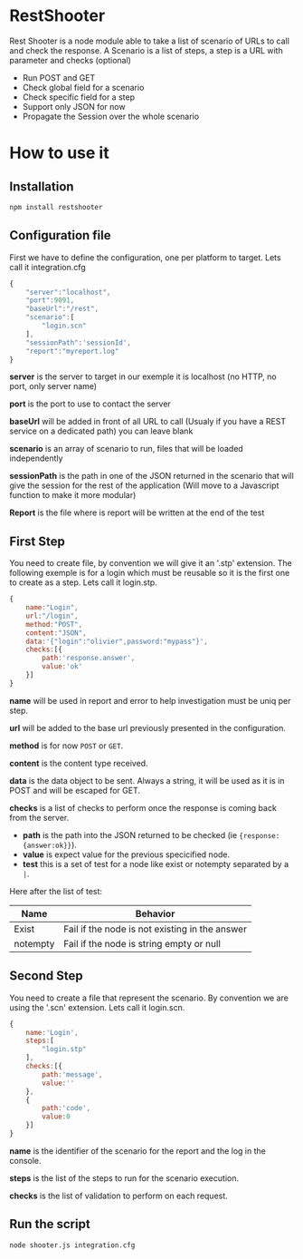 RestShooter
===========

Rest Shooter is a node module able to take a list of scenario of URLs to call and check the response.
A Scenario is a list of steps, a step is a URL with parameter and checks (optional)


* Run POST and GET
* Check global field for a scenario
* Check specific field for a step
* Support only JSON for now
* Propagate the Session over the whole scenario
 
How to use it
=============

Installation
------------------
```bash
npm install restshooter
```


Configuration file
------------------
First we have to define the configuration, one per platform to target. Lets call it integration.cfg

```javascript
{
	"server":"localhost",
	"port":9091,
	"baseUrl":"/rest",
	"scenario":[
		"login.scn"
	],
	"sessionPath":'sessionId',
	"report":"myreport.log"
}
```

**server** is the server to target in our exemple it is localhost (no HTTP, no port, only server name)

**port** is the port to use to contact the server

**baseUrl** will be added in front of all URL to call (Usualy if you have a REST service on a dedicated path) you can leave blank

**scenario** is an array of scenario to run, files that will be loaded independently

**sessionPath** is the path in one of the JSON returned in the scenario that will give the session for the rest of the application (Will move to a Javascript function to make it more modular)

**Report** is the file where is report will be written at the end of the test

First Step
----------

You need to create file, by convention we will give it an '.stp' extension. The following exemple is for a login which must be reusable so it is the first one to create as a step. Lets call it login.stp.

```javascript
{
	name:"Login",
	url:"/login",
	method:"POST",
	content:"JSON",
	data:'{"login":"olivier",password:"mypass"}',
	checks:[{
		path:'response.answer',
		value:'ok'
	}]
}
```
**name** will be used in report and error to help investigation must be uniq per step.

**url** will be added to the base url previously presented in the configuration.

**method** is for now `POST` or `GET`.

**content** is the content type received.

**data** is the data object to be sent. Always a string, it will be used as it is in POST and will be escaped for GET.

**checks** is a list of checks to perform once the response is coming back from the server.

  * **path** is the path into the JSON returned to be checked (ie `{response:{answer:ok}}`).
  * **value** is expect value for the previous specicified node.
  * **test** this is a set of test for a node like exist or notempty separated by a `|`.

Here after the list of test:

| Name          | Behavior                                       |
| ------------- |------------------------------------------------|
| Exist         | Fail if the node is not existing in the answer |
| notempty      | Fail if the node is string empty or null       |


Second Step
----------

You need to create a file that represent the scenario. By convention we are using the '.scn' extension. Lets call it login.scn.

```javascript
{
	name:'Login',
	steps:[	
		"login.stp"
	],
	checks:[{
		path:'message',
		value:''
	},
	{
		path:'code',
		value:0
	}]
}
```
**name** is the identifier of the scenario for the report and the log in the console.

**steps** is the list of the steps to run for the scenario execution.

**checks** is the list of validation to perform on each request.

Run the script
--------------
```bash
node shooter.js integration.cfg
```